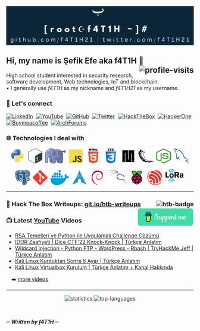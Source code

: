 <a href="https://git.io/fatih21">
  <img src="img/banner.png" align="center">
</a>

<h2>Hi, my name is Şefik Efe aka f4T1H 👋 
  <a href="#"><img src="https://visitor-badge.laobi.icu/badge?page_id=f4T1H21.f4T1H21&left_color=grey&right_color=red" alt="profile-visits" align="right"></a>
</h2>
<p>High school student interested in security research, software development, Web technologies, IoT and blockchain.<br/>• I generally use <i>f4T1H</i> as my nickname and <i>f4T1H21</i> as my username.</p>

<h3>🔗 Let's connect</h3>
<!-- got badge colors from simpleicons.org -->
<p align="left">
  <!-- LinkedIn -->
  <a href="https://www.linkedin.com/in/şefik-efe"><img src="https://img.shields.io/static/v1?style=flat-square&logoColor=ffffff&label=&message=%C5%9Eefik%20Efe&logo=linkedin&color=0A66C2" alt="LinkedIn"></a>&nbsp;
  <!-- YouTube -->
  <a href="https://www.youtube.com/SiberG%C3%BCvenlikT%C3%BCrk%C3%A7e"><img src="https://img.shields.io/static/v1?style=flat-square&logoColor=ffffff&label=&message=Siber%20G%C3%BCvenlik%20T%C3%BCrk%C3%A7e&logo=youtube&color=FF0000" alt="YouTube"></a>&nbsp;
  <!-- GitHub -->
  <a href="https://github.com/f4T1H21"><img src="https://img.shields.io/static/v1?style=flat-square&logoColor=ffffff&label=&message=f4T1H21&logo=github&color=181717" alt="GitHub"></a>&nbsp;
  <!-- Twitter -->
  <a href="https://twitter.com/f4T1H21"><img src="https://img.shields.io/static/v1?style=flat-square&logoColor=ffffff&label=&message=f4T1H21&logo=twitter&color=1DA1F2" alt="Twitter"></a>&nbsp;
  <!-- Hack The Box -->
  <a href="https://app.hackthebox.eu/profile/184235"><img src="https://img.shields.io/static/v1?style=flat-square&logoColor=ffffff&label=&message=f4T1H21&logo=hackthebox&color=9FEF00" alt="HackTheBox"></a>&nbsp;
  <!-- HackerOne -->
  <a href="https://hackerone.com/f4T1H21"><img src="https://img.shields.io/static/v1?style=flat-square&logoColor=ffffff&label=&message=f4T1H21&logo=hackerone&color=494649" alt="HackerOne"></a>&nbsp;
  <!-- Buy Me A Coffee -->
  <a href="https://www.buymeacoffee.com/f4T1H21"><img src="https://img.shields.io/static/v1?style=flat-square&logoColor=ffffff&label=&message=f4T1H21&logo=buymeacoffee&color=FFDD00" alt="Buymeacoffee"></a>&nbsp;
  <!-- Arch Linux Forums -->
  <a href="https://bbs.archlinux.org/profile.php?id=144010"><img src="https://img.shields.io/static/v1?style=flat-square&logoColor=ffffff&label=&message=f4T1H21&logo=archlinux&color=1793D1" alt="ArchForums"></a>
</p>

<h3>🌐 Technologies I deal with</h3>
<p align="center">
  <!-- Python -->
  <a href="https://www.python.org" target="_blank" rel="noreferrer"><img src="img/icons/python.svg" alt="python" width="42" height="42"/></a>&nbsp;
  <!-- Bash -->
  <a href="https://www.gnu.org/software/bash" target="_blank" rel="noreferrer"><img src="img/icons/bash.png" alt="bash" width="38" height="40"/></a>&nbsp;
  <!-- PHP -->
  <a href="https://www.php.net/" target="_blank" rel="noreferrer"><img src="img/icons/php.png" alt="php" width="55" height="40"/></a>&nbsp;
  <!-- JavaScript -->
  <a href="https://developer.mozilla.org/en-US/docs/Web/JavaScript" target="_blank" rel="noreferrer"><img src="img/icons/javascript.svg" alt="javascript" width="38" height="38"/></a>&nbsp;
  <!-- HTML -->
  <a href="https://www.w3.org/html" target="_blank" rel="noreferrer"><img src="img/icons/html5.svg" alt="html5" width="40" height="40"/></a>&nbsp;
  <!-- CSS -->
  <a href="https://www.w3.org/css" target="_blank" rel="noreferrer"><img src="img/icons/css3.svg" alt="css3" width="40" height="40"/></a>&nbsp;
  <!-- MicroPython -->
  <a href="https://micropython.org/" target="_blank" rel="noreferrer"><img src="img/icons/micropython.png" alt="micropython" width="38" height="38"/></a>&nbsp;
  <!-- Flask -->
  <a href="https://flask.palletsprojects.com" target="_blank" rel="noreferrer"><img src="img/icons/flask.svg" alt="flask" width="40" height="40"/></a>&nbsp;
  <!-- NodeJS -->
  <a href="https://nodejs.org" target="_blank" rel="noreferrer"><img src="img/icons/nodejs.png" alt="nodejs" width="40" height="40"/></a>&nbsp;
  <!-- MySQL -->
  <a href="https://www.mysql.com" target="_blank" rel="noreferrer"><img src="img/icons/mysql.png" alt="mysql" width="40" height="40"/></a>&nbsp;
  <!-- PostgreSQL -->
  <a href="https://www.postgresql.org" target="_blank" rel="noreferrer"><img src="img/icons/postgresql.png" alt="postgresql" width="40" height="40"/></a>&nbsp;
  <!-- Git -->
  <a href="https://git-scm.com" target="_blank" rel="noreferrer"><img src="img/icons/git.svg" alt="git" width="40" height="40"/></a>&nbsp;
  <!-- Docker -->
  <a href="https://www.docker.com" target="_blank" rel="noreferrer"><img src="img/icons/docker.png" alt="docker" width="50" height="40"/></a>&nbsp;
  <!-- Arch -->
  <a href="https://archlinux.org" target="_blank" rel="noreferrer"><img src="img/icons/arch.png" alt="arch" width="40" height="40"/></a>&nbsp;
  <!-- Debian -->
  <a href="https://www.debian.org" target="_blank" rel="noreferrer"><img src="img/icons/debian.svg" alt="debian" width="40" height="40"/></a>&nbsp;
  <!-- Kali -->
  <a href="https://www.kali.org" target="_blank" rel="noreferrer"><img src="img/icons/kali.png" alt="kali" width="50" height="40"/></a>&nbsp;
  <!-- Raspberry Pi -->
  <a href="https://www.raspberrypi.org" target="_blank" rel="noreferrer"><img src="img/icons/raspberrypi.svg" alt="raspberrypi" width="40" height="40"/></a>&nbsp;
  <!-- ESP32 -->
  <a href="https://www.espressif.com/en/products/socs/esp32" target="_blank" rel="noreferrer"><img src="img/icons/espressif.png" alt="esp32" width="40" height="40"/></a>&nbsp;
  <!-- LoRa -->
  <a href="https://lora-alliance.org" target="_blank" rel="noreferrer"><img src="img/icons/lora.png" alt="lora" width="50" height="55"/></a>&nbsp;  
</p>

<hr/>

<h3>📝 Hack The Box Writeups: <a href="https://git.io/htb-writeups">
  git.io/htb-writeups
  </a>
  <a href="https://app.hackthebox.com/profile/184235">
    <img src=https://www.hackthebox.com/badge/image/184235 align="right" alt="htb-badge">
  </a>
  <a href="https://www.buymeacoffee.com/f4T1H21">
    <img src="support.png" align="right" height="50" alt="support">
  </a>
</h3>

<h3>📺 Latest <a href="https://www.youtube.com/SiberG%C3%BCvenlikT%C3%BCrk%C3%A7e">YouTube</a> Videos</h3>

<!-- YOUTUBE-VIDEOS-LIST:START -->
- [RSA Temelleri ve Python ile Uygulamalı Challenge Çözümü](https://www.youtube.com/watch?v=P7RpaRVAV6w)
- [IDOR Zaafiyeti | Dice CTF&#39;22 Knock-Knock | Türkçe Anlatım](https://www.youtube.com/watch?v=kW6I2NnZfoQ)
- [Wildcard Injection - Python FTP - WordPress - Rbash | TryHackMe Jeff | Türkçe Anlatım](https://www.youtube.com/watch?v=OJvOKAAd-p0)
- [Kali Linux Kurduktan Sonra 6 Ayar | Türkçe Anlatım](https://www.youtube.com/watch?v=rIb1A11TUVU)
- [Kali Linux Virtualbox Kurulum | Türkçe Anlatım + Kanal Hakkında](https://www.youtube.com/watch?v=w8JFnbOniwk)
<!-- YOUTUBE-VIDEOS-LIST:END -->
&emsp;➡️ [more videos](https://www.youtube.com/SiberG%C3%BCvenlikT%C3%BCrk%C3%A7e)
<hr/>

<p align="center">
  <img height="165em" src="https://github-readme-stats.vercel.app/api?username=f4T1H21&show_icons=true&theme=algolia&count_private=true" alt="statistics">
  <img src="https://github-readme-stats.vercel.app/api/top-langs/?username=f4T1H21&layout=compact&theme=algolia" alt="top-languages">
</p>
  
<br/>

<b><i>─ Written by f4T1H ─</i></b>
